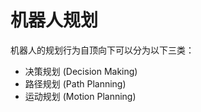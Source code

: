 # 机器人规划

机器人的规划行为自顶向下可以分为以下三类：

- 决策规划 (Decision Making)
- 路径规划 (Path Planning)
- 运动规划 (Motion Planning)
